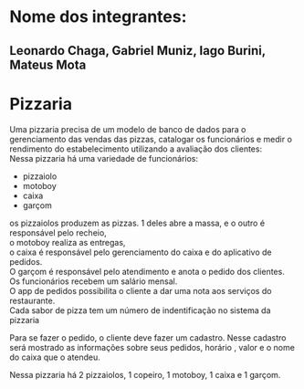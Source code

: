 # Nome dos integrantes:
## Leonardo Chaga, Gabriel Muniz, Iago Burini, Mateus Mota


# Pizzaria
Uma pizzaria precisa de um modelo de banco de dados para o gerenciamento das vendas das pizzas, catalogar os funcionários e medir o rendimento do estabelecimento utilizando a avaliação dos clientes: <br>
Nessa pizzaria há uma variedade de funcionários:
- pizzaiolo
- motoboy
- caixa
- garçom

os pizzaiolos produzem as pizzas. 1 deles abre a massa, e o outro é responsável pelo recheio, <br> 
o motoboy realiza as entregas, <br>
o caixa é responsável pelo gerenciamento do caixa e do aplicativo de pedidos. <br>
O garçom é responsável pelo atendimento e anota o pedido dos clientes. <br>
Os funcionários recebem um salário mensal. <br>
O app de pedidos possibilita o cliente a dar uma nota aos serviços do restaurante. <br>
  Cada sabor de pizza tem um número de indentificação no sistema da pizzaria <br> 
  
  Para se fazer o pedido, o cliente deve fazer um cadastro. Nesse cadastro será mostrado as informações sobre seus pedidos, horário , valor e o nome do caixa que o atendeu.<br>

Nessa pizzaria há 2 pizzaiolos, 1 copeiro, 1 motoboy, 1 caixa e 1 garçom.
